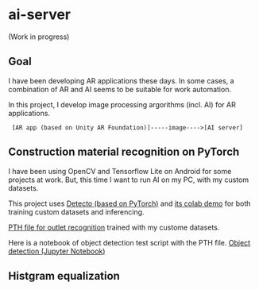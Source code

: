 # ai-server

(Work in progress)

## Goal

I have been developing AR applications these days. In some cases, a combination of AR and AI seems to be suitable for work automation.

In this project, I develop image processing argorithms (incl. AI) for AR applications.

```
 [AR app (based on Unity AR Foundation)]-----image---->[AI server]
```

## Construction material recognition on PyTorch

I have been using OpenCV and Tensorflow Lite on Android for some projects at work. But, this time I want to run AI on my PC, with my custom datasets.

This project uses [Detecto (based on PyTorch)](https://github.com/alankbi/detecto) and [its colab demo](https://colab.research.google.com/drive/1ISaTV5F-7b4i2QqtjTa7ToDPQ2k8qEe0) for both training custom datasets and inferencing.

[PTH file for outlet recognition](python/model_weights.pth) trained with my custome datasets.

Here is a notebook of object detection test script with the PTH file. 
[Object detection (Jupyter Notebook)](./python/ObjectDetection.ipynb)

## Histgram equalization






